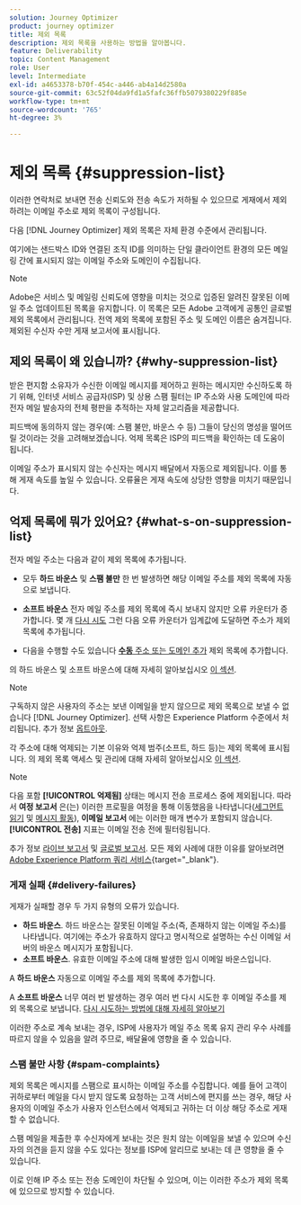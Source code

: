```yaml
---
solution: Journey Optimizer
product: journey optimizer
title: 제외 목록
description: 제외 목록을 사용하는 방법을 알아봅니다.
feature: Deliverability
topic: Content Management
role: User
level: Intermediate
exl-id: a4653378-b70f-454c-a446-ab4a14d2580a
source-git-commit: 63c52f04da9fd1a5fafc36ffb5079380229f885e
workflow-type: tm+mt
source-wordcount: '765'
ht-degree: 3%

---
```


# 제외 목록 {#suppression-list}

이러한 연락처로 보내면 전송 신뢰도와 전송 속도가 저하될 수 있으므로 게재에서 제외하려는 이메일 주소로 제외 목록이 구성됩니다.

다음 [!DNL Journey Optimizer] 제외 목록은 자체 환경 수준에서 관리됩니다.

여기에는 샌드박스 ID와 연결된 조직 ID를 의미하는 단일 클라이언트 환경의 모든 메일링 간에 표시되지 않는 이메일 주소와 도메인이 수집됩니다.

>[!NOTE]
>
>Adobe은 서비스 및 메일링 신뢰도에 영향을 미치는 것으로 입증된 알려진 잘못된 이메일 주소 업데이트된 목록을 유지합니다. 이 목록은 모든 Adobe 고객에게 공통인 글로벌 제외 목록에서 관리됩니다. 전역 제외 목록에 포함된 주소 및 도메인 이름은 숨겨집니다. 제외된 수신자 수만 게재 보고서에 표시됩니다.

## 제외 목록이 왜 있습니까? {#why-suppression-list}

받은 편지함 소유자가 수신한 이메일 메시지를 제어하고 원하는 메시지만 수신하도록 하기 위해, 인터넷 서비스 공급자(ISP) 및 상용 스팸 필터는 IP 주소와 사용 도메인에 따라 전자 메일 발송자의 전체 평판을 추적하는 자체 알고리즘을 제공합니다.

피드백에 동의하지 않는 경우(예: 스팸 불만, 바운스 수 등) 그들이 당신의 명성을 떨어뜨릴 것이라는 것을 고려해보겠습니다. 억제 목록은 ISP의 피드백을 확인하는 데 도움이 됩니다.

이메일 주소가 표시되지 않는 수신자는 메시지 배달에서 자동으로 제외됩니다. 이를 통해 게재 속도를 높일 수 있습니다. 오류율은 게재 속도에 상당한 영향을 미치기 때문입니다.

## 억제 목록에 뭐가 있어요? {#what-s-on-suppression-list}

전자 메일 주소는 다음과 같이 제외 목록에 추가됩니다.

* 모두 **하드 바운스** 및 **스팸 불만** 한 번 발생하면 해당 이메일 주소를 제외 목록에 자동으로 보냅니다.

* **소프트 바운스** 전자 메일 주소를 제외 목록에 즉시 보내지 않지만 오류 카운터가 증가합니다. 몇 개 [다시 시도](../configuration/retries.md) 그런 다음 오류 카운터가 임계값에 도달하면 주소가 제외 목록에 추가됩니다.

* 다음을 수행할 수도 있습니다 [**수동** 주소 또는 도메인 추가](../configuration/manage-suppression-list.md#add-addresses-and-domains) 제외 목록에 추가합니다.

의 하드 바운스 및 소프트 바운스에 대해 자세히 알아보십시오 [이 섹션](#delivery-failures).

>[!NOTE]
>
>구독하지 않은 사용자의 주소는 보낸 이메일을 받지 않으므로 제외 목록으로 보낼 수 없습니다 [!DNL Journey Optimizer]. 선택 사항은 Experience Platform 수준에서 처리됩니다. 추가 정보 [옵트아웃](../privacy/opt-out.md).

각 주소에 대해 억제되는 기본 이유와 억제 범주(소프트, 하드 등)는 제외 목록에 표시됩니다. 의 제외 목록 액세스 및 관리에 대해 자세히 알아보십시오 [이 섹션](../configuration/manage-suppression-list.md).

>[!NOTE]
>
>다음 포함 **[!UICONTROL 억제됨]** 상태는 메시지 전송 프로세스 중에 제외됩니다. 따라서 **여정 보고서** 은(는) 이러한 프로필을 여정을 통해 이동했음을 나타냅니다([세그먼트 읽기](../building-journeys/read-segment.md) 및 [메시지 활동](../building-journeys/journeys-message.md)), **이메일 보고서** 에는 이러한 매개 변수가 포함되지 않습니다. **[!UICONTROL 전송]** 지표는 이메일 전송 전에 필터링됩니다.
>
>추가 정보 [라이브 보고서](../reports/live-report.md) 및 [글로벌 보고서](../reports/global-report.md). 모든 제외 사례에 대한 이유를 알아보려면 [Adobe Experience Platform 쿼리 서비스](https://experienceleague.adobe.com/docs/experience-platform/query/api/getting-started.html){target=&quot;_blank&quot;}.

### 게재 실패 {#delivery-failures}

게재가 실패할 경우 두 가지 유형의 오류가 있습니다.

* **하드 바운스**. 하드 바운스는 잘못된 이메일 주소(즉, 존재하지 않는 이메일 주소)를 나타냅니다. 여기에는 주소가 유효하지 않다고 명시적으로 설명하는 수신 이메일 서버의 바운스 메시지가 포함됩니다.
* **소프트 바운스**. 유효한 이메일 주소에 대해 발생한 임시 이메일 바운스입니다.

A **하드 바운스** 자동으로 이메일 주소를 제외 목록에 추가합니다.

A **소프트 바운스** <!--or an **ignored** error--> 너무 여러 번 발생하는 경우 여러 번 다시 시도한 후 이메일 주소를 제외 목록으로 보냅니다. [다시 시도하는 방법에 대해 자세히 알아보기](../configuration/retries.md)

이러한 주소로 계속 보내는 경우, ISP에 사용자가 메일 주소 목록 유지 관리 우수 사례를 따르지 않을 수 있음을 알려 주므로, 배달율에 영향을 줄 수 있습니다.

### 스팸 불만 사항 {#spam-complaints}

제외 목록은 메시지를 스팸으로 표시하는 이메일 주소를 수집합니다. 예를 들어 고객이 귀하로부터 메일을 다시 받지 않도록 요청하는 고객 서비스에 편지를 쓰는 경우, 해당 사용자의 이메일 주소가 사용자 인스턴스에서 억제되고 귀하는 더 이상 해당 주소로 게재할 수 없습니다.

스팸 메일을 제출한 후 수신자에게 보내는 것은 원치 않는 이메일을 보낼 수 있으며 수신자의 의견을 듣지 않을 수도 있다는 정보를 ISP에 알리므로 보내는 데 큰 영향을 줄 수 있습니다.

이로 인해 IP 주소 또는 전송 도메인이 차단될 수 있으며, 이는 이러한 주소가 제외 목록에 있으므로 방지할 수 있습니다.

